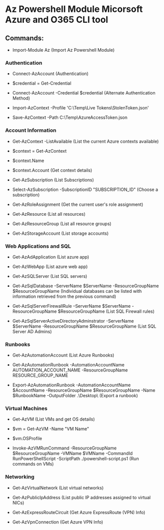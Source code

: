 # Az Powershell Module Micorsoft Azure and O365 CLI tool

## Commands:

 - Import-Module Az (Import Az Powershell Module)

### Authentication

 - Connect-AzAccount (Authentication)

 - $credential = Get-Credential

 - Connect-AzAccount -Credential $credential (Alternate Authentication Method)

 - Import-AzContext -Profile 'C:\Temp\Live Tokens\StolenToken.json'

 - Save-AzContext -Path C:\Temp\AzureAccessToken.json

### Account Information

 - Get-AzContext -ListAvailable (List the current Azure contexts available)

 - $context = Get-AzContext

 - $context.Name

 - $context.Account (Get context details)

 - Get-AzSubscription (List Subscriptions)

 - Select-AzSubscription -SubscriptionID "SUBSCRIPTION_ID" (Choose a subscription)

 - Get-AzRoleAssignment (Get the current user's role assignment)

 - Get-AzResource (List all resources)

 - Get-AzResourceGroup (List all resource groups)

 - Get-AzStorageAccount (List storage accounts)

### Web Applications and SQL

 - Get-AzAdApplication (List azure app)

 - Get-AzWebApp (List azure web app)

 - Get-AzSQLServer (List SQL servers)

 - Get-AzSqlDatabase -ServerName $ServerName -ResourceGroupName $ResourceGroupName (Individual databases can be listed with information retrieved from the previous command)

 - Get-AzSqlServerFirewallRule –ServerName $ServerName -ResourceGroupName $ResourceGroupName (List SQL Firewall rules)

 - Get-AzSqlServerActiveDirectoryAdminstrator -ServerName $ServerName -ResourceGroupName $ResourceGroupName (List SQL Server AD Admins)

### Runbooks

 - Get-AzAutomationAccount (List Azure Runbooks)

 - Get-AzAutomationRunbook -AutomationAccountName AUTOMATION_ACCOUNT_NAME -ResourceGroupName RESOURCE_GROUP_NAME

 - Export-AzAutomationRunbook -AutomationAccountName $AccountName -ResourceGroupName $ResourceGroupName -Name $RunbookName -OutputFolder .\Desktop\ (Export a runbook)

### Virtual Machines

- Get-AzVM (List VMs and get OS details)

- $vm = Get-AzVM -Name "VM Name"

 - $vm.OSProfile

 - Invoke-AzVMRunCommand -ResourceGroupName $ResourceGroupName -VMName $VMName -CommandId RunPowerShellScript -ScriptPath ./powershell-script.ps1 (Run commands on VMs)

### Networking

 - Get-AzVirtualNetwork (List virtual networks)

 - Get-AzPublicIpAddress (List public IP addresses assigned to virtual NICs)

 - Get-AzExpressRouteCircuit (Get Azure ExpressRoute (VPN) Info)

 - Get-AzVpnConnection (Get Azure VPN Info)
